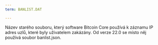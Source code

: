 ```yaml
---
term: BANLIST.DAT

---
```

Název starého souboru, který software Bitcoin Core používá k záznamu IP adres uzlů, které byly uživatelem zakázány. Od verze 22.0 se místo něj používá soubor banlist.json.